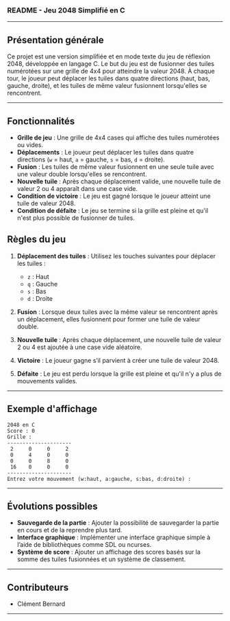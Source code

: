 ### README - Jeu 2048 Simplifié en C

---

## **Présentation générale**

Ce projet est une version simplifiée et en mode texte du jeu de réflexion 2048, développée en langage C. Le but du jeu est de fusionner des tuiles numérotées sur une grille de 4x4 pour atteindre la valeur 2048. À chaque tour, le joueur peut déplacer les tuiles dans quatre directions (haut, bas, gauche, droite), et les tuiles de même valeur fusionnent lorsqu'elles se rencontrent.

---

## **Fonctionnalités**

- **Grille de jeu** : Une grille de 4x4 cases qui affiche des tuiles numérotées ou vides.
- **Déplacements** : Le joueur peut déplacer les tuiles dans quatre directions (`w` = haut, `a` = gauche, `s` = bas, `d` = droite).
- **Fusion** : Les tuiles de même valeur fusionnent en une seule tuile avec une valeur double lorsqu'elles se rencontrent.
- **Nouvelle tuile** : Après chaque déplacement valide, une nouvelle tuile de valeur 2 ou 4 apparaît dans une case vide.
- **Condition de victoire** : Le jeu est gagné lorsque le joueur atteint une tuile de valeur 2048.
- **Condition de défaite** : Le jeu se termine si la grille est pleine et qu'il n'est plus possible de fusionner de tuiles.

## **Règles du jeu**

1. **Déplacement des tuiles** : Utilisez les touches suivantes pour déplacer les tuiles :
   - `z` : Haut
   - `q` : Gauche
   - `s` : Bas
   - `d` : Droite

2. **Fusion** : Lorsque deux tuiles avec la même valeur se rencontrent après un déplacement, elles fusionnent pour former une tuile de valeur double.

3. **Nouvelle tuile** : Après chaque déplacement, une nouvelle tuile de valeur 2 ou 4 est ajoutée à une case vide aléatoire.

4. **Victoire** : Le joueur gagne s’il parvient à créer une tuile de valeur 2048.

5. **Défaite** : Le jeu est perdu lorsque la grille est pleine et qu'il n'y a plus de mouvements valides.

---

## **Exemple d'affichage**

```
2048 en C
Score : 0
Grille :
---------------------
 2     0     0     2
 0     4     0     0
 0     0     8     0
 16    0     0     0
---------------------
Entrez votre mouvement (w:haut, a:gauche, s:bas, d:droite) :
```

---

## **Évolutions possibles**

- **Sauvegarde de la partie** : Ajouter la possibilité de sauvegarder la partie en cours et de la reprendre plus tard.
- **Interface graphique** : Implémenter une interface graphique simple à l’aide de bibliothèques comme SDL ou ncurses.
- **Système de score** : Ajouter un affichage des scores basés sur la somme des tuiles fusionnées et un système de classement.

---

## **Contributeurs**

- Clément Bernard

---
